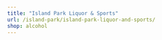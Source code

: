 ```yaml
---
title: "Island Park Liquor & Sports"
url: /island-park/island-park-liquor-and-sports/
shop: alcohol
---
```

